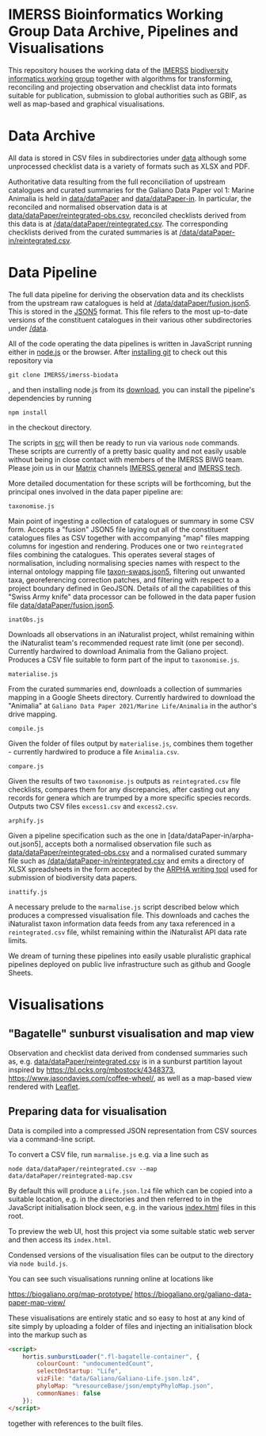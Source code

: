 # IMERSS Bioinformatics Working Group Data Archive, Pipelines and Visualisations

This repository houses the working data of the [IMERSS](https://imerss.org/) [biodiversity informatics working group](https://imerss.org/2019/01/01/biodiversity-informatics-working-group/)
together with algorithms for transforming, reconciling and projecting observation and checklist data into formats
suitable for publication, submission to global authorities such as GBIF, as well as map-based and graphical
visualisations.

# Data Archive

All data is stored in CSV files in subdirectories under [data](data) although some unprocessed checklist data is a
variety of formats such as XLSX and PDF.

Authoritative data resulting from the full reconciliation of upstream catalogues and curated summaries for the Galiano
Data Paper vol 1: Marine Animalia is held in [data/dataPaper](data/dataPaper) and [data/dataPaper-in](data/dataPaper-in).
In particular, the reconciled and normalised observation data is at [data/dataPaper/reintegrated-obs.csv](data/dataPaper/reintegrated-obs.csv),
reconciled checklists derived from this data is at [/data/dataPaper/reintegrated.csv](/data/dataPaper/reintegrated.csv).
The corresponding checklists derived from the curated summaries is at [/data/dataPaper-in/reintegrated.csv](/data/dataPaper-in/reintegrated.csv).

# Data Pipeline

The full data pipeline for deriving the observation data and its checklists from the upstream raw catalogues is held at
[/data/dataPaper/fusion.json5](/data/dataPaper/fusion.json5). This is stored in the [JSON5](https://json5.org/) format.
This file refers to the most up-to-date versions of the constituent catalogues in their various other subdirectories
under [/data](/data).

All of the code operating the data pipelines is written in JavaScript running either in [node.js](http://nodejs.org) or
the browser.
After [installing git](https://git-scm.com/book/en/v2/Getting-Started-Installing-Git) to check out this repository via

    git clone IMERSS/imerss-biodata

, and then installing node.js from its [download](https://nodejs.org/en/download/), you can install the pipeline's
dependencies by running

    npm install

in the checkout directory.

The scripts in [src](src) will then be ready to run via various `node` commands. These scripts are currently of a pretty
basic quality and not easily usable without being in close contact with members of the IMERSS BIWG team. Please join us
in our [Matrix](https://matrix.org/) channels [IMERSS general](https://matrix.to/#/#imerss-general:matrix.org) and
[IMERSS tech](https://matrix.to/#/#imerss-tech:matrix.org).

More detailed documentation for these scripts will be forthcoming, but the principal ones involved in the data paper
pipeline are:

    taxonomise.js

Main point of ingesting a collection of catalogues or summary in some CSV form. Accepts a "fusion" JSON5 file laying out
all of the constituent catalogues files as CSV together with accompanying "map" files mapping columns for ingestion and
rendering. Produces one or two `reintegrated` files combining the catalogues. This operates several stages of
normalisation, including normalising species names with respect to the internal ontology mapping file
[taxon-swaps.json5](data/taxon-swaps.json5), filtering out unwanted taxa, georeferencing correction patches,
and filtering with respect to a project boundary defined in GeoJSON. Details of all the capabilities of this
"Swiss Army knife" data processor can be followed in the data paper fusion file [data/dataPaper/fusion.json5](data/dataPaper/fusion.json5).

    inatObs.js

Downloads all observations in an iNaturalist project, whilst remaining within the iNaturalist team's recommended request
rate limit (one per second). Currently hardwired to download Animalia from the Galiano project. Produces a CSV file suitable
to form part of the input to `taxonomise.js`.

    materialise.js

From the curated summaries end, downloads a collection of summaries mapping in a Google Sheets directory. Currently hardwired
to download the "Animalia" at `Galiano Data Paper 2021/Marine Life/Animalia` in the author's drive mapping.

    compile.js

Given the folder of files output by `materialise.js`, combines them together - currently hardwired to produce a file `Animalia.csv`.

    compare.js

Given the results of two `taxonomise.js` outputs as `reintegrated.csv` file checklists, compares them for any discrepancies,
after casting out any records for genera which are trumped by a more specific species records. Outputs two CSV files
`excess1.csv` and `excess2.csv`.

    arphify.js

Given a pipeline specification such as the one in [data/dataPaper-in/arpha-out.json5], accepts both a normalised
observation file such as [data/dataPaper/reintegrated-obs.csv](data/dataPaper/reintegrated-obs.csv) and a normalised
curated summary file such as [/data/dataPaper-in/reintegrated.csv](/data/dataPaper-in/reintegrated.csv) and emits a
directory of XLSX spreadsheets in the form accepted by the [ARPHA writing tool](https://arpha.pensoft.net/) used for
submission of biodiversity data papers.

    inattify.js

A necessary prelude to the `marmalise.js` script described below which produces a compressed visualisation file. This downloads
and caches the iNaturalist taxon information data feeds from any taxa referenced in a `reintegrated.csv` file, whilst
remaining within the iNaturalist API data rate limits.

We dream of turning these pipelines into easily usable pluralistic graphical pipelines deployed on public live infrastructure
such as github and Google Sheets.

# Visualisations

## "Bagatelle" sunburst visualisation and map view

Observation and checklist data derived from condensed summaries such as, e.g. [data/dataPaper/reintegrated.csv](data/dataPaper/reintegrated.csv)
is in a sunburst partition layout inspired by <https://bl.ocks.org/mbostock/4348373>,
<https://www.jasondavies.com/coffee-wheel/>, as well as a map-based view rendered with [Leaflet](https://leafletjs.com/).

## Preparing data for visualisation

Data is compiled into a compressed JSON representation from CSV sources via a command-line script.

To convert a CSV file, run `marmalise.js` e.g. via a line such as

    node data/dataPaper/reintegrated.csv --map data/dataPaper/reintegrated-map.csv

By default this will produce a `Life.json.lz4` file which can be copied into a suitable location, e.g. in the </data>
directories and then referred to in the JavaScript initialisation block seen, e.g. in the various [index.html](index.html)
files in this root.

To preview the web UI, host this project via some suitable static web server and then access its `index.html`.

Condensed versions of the visualisation files can be output to the <build> directory via `node build.js`.

You can see such visualisations running online at locations like

https://biogaliano.org/map-prototype/
https://biogaliano.org/galiano-data-paper-map-view/

These visualisations are entirely static and so easy to host at any kind of site simply by uploading a folder of files
and injecting an initialisation block into the markup such as

````html
<script>
    hortis.sunburstLoader(".fl-bagatelle-container", {
        colourCount: "undocumentedCount",
        selectOnStartup: "Life",
        vizFile: "data/Galiano/Galiano-Life.json.lz4",
        phyloMap: "%resourceBase/json/emptyPhyloMap.json",
        commonNames: false
    });
</script>
````

together with references to the built files.
